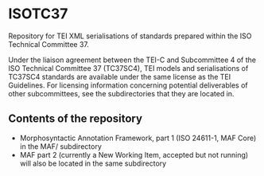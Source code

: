 # ISOTC37
Repository for TEI XML serialisations of standards prepared within the ISO Technical Committee 37.

Under the liaison agreement between the TEI-C and Subcommittee 4 of the ISO Technical Committee 37 (TC37SC4), TEI models and serialisations of TC37SC4 standards are available under the same license as the TEI Guidelines. For licensing information concerning potential deliverables of other subcommittees, see the subdirectories that they are located in.

## Contents of the repository

- Morphosyntactic Annotation Framework, part 1 (ISO 24611-1, MAF Core) in the MAF/ subdirectory
- MAF part 2 (currently a New Working Item, accepted but not running) will also be located in the same subdirectory

